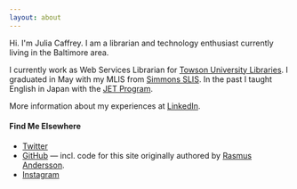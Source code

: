 ```yaml
---
layout: about
---
```

Hi.  I'm Julia Caffrey.  I am a librarian and technology enthusiast currently living in the Baltimore area.

I currently work as Web Services Librarian for [Towson University Libraries](http://libraries.towson.edu/).  I graduated in May with my MLIS from
[Simmons SLIS](http://www.simmons.edu/academics/schools/school-of-library-and-information-science).
In the past I taught English in Japan with the [JET Program](http://jetprogramme.org/en/).

More information about my experiences at [LinkedIn](http://www.linkedin.com/in/juliacaffrey).

#### Find Me Elsewhere

- [Twitter](http://twitter.com/jscaffrey)
- [GitHub](https://github.com/jscaffrey) — incl. code for this site originally authored by [Rasmus Andersson](http://rsms.me).
- [Instagram](http://instagram.com/jcaff_freely/)
